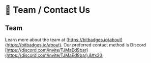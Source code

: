 # 🙂 Team / Contact Us

## Team

Learn more about the team at [https://bitbadges.io/about](https://bitbadges.io/about). Our preferred contact method is Discord [https://discord.com/invite/TJMaEd9bar](https://discord.com/invite/TJMaEd9bar).&#x20;
